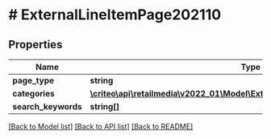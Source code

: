 # # ExternalLineItemPage202110

## Properties

Name | Type | Description | Notes
------------ | ------------- | ------------- | -------------
**page_type** | **string** |  |
**categories** | [**\criteo\api\retailmedia\v2022_01\Model\ExternalLineItemPageCategory202110[]**](ExternalLineItemPageCategory202110.md) |  | [optional]
**search_keywords** | **string[]** |  | [optional]

[[Back to Model list]](../../README.md#models) [[Back to API list]](../../README.md#endpoints) [[Back to README]](../../README.md)
